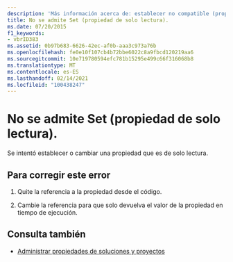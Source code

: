 ```yaml
---
description: 'Más información acerca de: establecer no compatible (propiedad de solo lectura)'
title: No se admite Set (propiedad de solo lectura).
ms.date: 07/20/2015
f1_keywords:
- vbrID383
ms.assetid: 0b97b683-6626-42ec-af0b-aaa3c973a76b
ms.openlocfilehash: fe0e10f107cb4b72bbe6022c8a9fbcd120219aa6
ms.sourcegitcommit: 10e719780594efc781b15295e499c66f316068b8
ms.translationtype: MT
ms.contentlocale: es-ES
ms.lasthandoff: 02/14/2021
ms.locfileid: "100438247"
---
```

# <a name="set-not-supported-read-only-property"></a>No se admite Set (propiedad de solo lectura).

Se intentó establecer o cambiar una propiedad que es de solo lectura.  
  
## <a name="to-correct-this-error"></a>Para corregir este error  
  
1. Quite la referencia a la propiedad desde el código.  
  
2. Cambie la referencia para que solo devuelva el valor de la propiedad en tiempo de ejecución.  
  
## <a name="see-also"></a>Consulta también

- [Administrar propiedades de soluciones y proyectos](/visualstudio/ide/managing-project-and-solution-properties)
